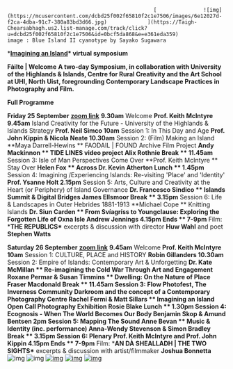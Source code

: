                                                    [               ![img](https://mcusercontent.com/dcbd25f002f65810f2c1e7506/images/6e12027d-f2ca-4dba-91c7-380a83bd3d66.jpg)             ](https://Taigh-Chearsabhagh.us2.list-manage.com/track/click?u=dcbd25f002f65810f2c1e7506&id=0bcf5da868&e=e361eda359)                                     image : Blue Island II cyanotype by Sayako Sugawara

 ***[Imagining an Island](https://Taigh-Chearsabhagh.us2.list-manage.com/track/click?u=dcbd25f002f65810f2c1e7506&id=628c254ac6&e=e361eda359)\*  virtual symposium**

 **Fàilte | Welcome**
 **A two-day Symposium, in collaboration with University of the Highlands & Islands, Centre for Rural Creativity and the Art School at UHI, North Uist, foregrounding Contemporary Landscape Practices in Photography and Film.**

 **Full Programme**

 **Friday 25 September**  [**zoom link**](https://Taigh-Chearsabhagh.us2.list-manage.com/track/click?u=dcbd25f002f65810f2c1e7506&id=56dad671db&e=e361eda359)
 **9.30am**   Welcome **Prof. Keith McIntyre
 9.45am**   Island Creativity for the Future - University of the Highlands & Islands Strategy **Prof. Neil Simco
 10am**    Session 1: In This Day and Age **Prof. John Kippin & Nicola Neate
 10.30am** Session 2: (Film) Making an Island **Maya Darrell-Hewins
**                  FAODAIL | FOUND Archive Film Project **Andy Mackinnon
**                  TIDE LINES video project **Alix Rothnie**
 Break   **
 11.45am**  Session 3: Isle of Man Perspectives 
                   Come Over **Prof. Keith McIntyre
**                   Stay Over **Helen Fox
**                   Across **Dr. Kevin Atherton**
 Lunch   **
 1.45pm**   Session 4: Imagining /Experiencing Islands: Re-visiting 'Place' and 'Identity' **Prof. Ysanne Holt
 2.15pm**  Session 5:  Arts, Culture and Creativity at the Heart (or Periphery) of Island Governance
                                                                   **Dr. Francesco Sindico
**                   Islands Summit & Digital Bridges **James Ellsmoor**
 Break   **
 3.15pm**   Session 6: Life & Landscapes in Outer Hebrides 1881-1913 **Michael Cope
**                   Knitting Islands **Dr. Siun Carden
**                   From Svíagríss to Youngclause: Exploring the Forgotten Life of Oxna Isle
                                                                      **Andrew Jennings
 4.15pm**    Ends
   **
 7-9pm**  Film: ***THE REPUBLICS\*** excerpts & discussion with director **Huw Wahl** and poet **Stephen Watts**   

 **Saturday 26 September** [**zoom link**](https://Taigh-Chearsabhagh.us2.list-manage.com/track/click?u=dcbd25f002f65810f2c1e7506&id=b8835b9148&e=e361eda359)
 **9.45am**    Welcome **Prof. Keith McIntyre
 10am**     Session 1: CULTURE, PLACE and HISTORY **Robin Gillanders
 10.30am**   Session 2:  Empire of Islands: Contemporary Art & Unforgetting **Dr. Kate McMillan
**                    Re-imagining the Cold War Through Art and Engagement
                                                       **Roxane Permar & Susan Timmins 
**                    Dwelling: On the Nature of Place **Fraser Macdonald**                                                Break   **
 11.45am**   Session 3:  Flow Photofest, The Inverness Community Darkroom and the concept of
                     a Contemporary Photography Centre **Rachel Fermi & Matt Sillars
**                     Imagining an Island Open Call Photography Exhibition **Rosie Blake**
 Lunch   **
 1.30pm**    Session 4: Ecognosis - When The World Becomes Our Body
                                                       **Benjamin Skop & Amund Bentsen
 2pm**       Session 5: Mapping The Sound **Anne Bevan
**                    Music & Identity (inc. performance) **Anna-Wendy Stevenson & Simon Bradley** 
 Break   **
 3.15pm**     Session 6: Plenary **Prof. Keith McIntyre and Prof. John Kippin
 4.15pm**     Ends
   **
 7-9pm**    Film: ***AN DÀ SHEALLADH | THE TWO SIGHTS\***
          excerpts & discussion with artist/filmmaker **Joshua Bonnetta**                                                                                                                                                                                         ![img](https://mcusercontent.com/dcbd25f002f65810f2c1e7506/images/5da57eab-0cbc-4c7b-9b7c-433cf3513250.jpg)                                                                                                                                                                                                                                                                                                                                                   ![img](https://gallery.mailchimp.com/dcbd25f002f65810f2c1e7506/images/1dfc5320-acc9-48ba-bf3a-1f20982567b0.jpg)                                                                                                                                                                                                                                                                                                                                                                                                                                                                                                                                                                                                                                                                                                                                                                                                                                                                                                                                                                                                                                                                                                                             [![img](https://cdn-images.mailchimp.com/icons/social-block-v2/color-twitter-48.png)](https://Taigh-Chearsabhagh.us2.list-manage.com/track/click?u=dcbd25f002f65810f2c1e7506&id=9356051b62&e=e361eda359)                                                                                                                                                                                                                                                                                                                                                                                                                                                                                                                                                                                                                                                                                                                                                                                                                                                                                                                                                                                                                                                                                                                                                                                                                                                                                                         [![img](https://cdn-images.mailchimp.com/icons/social-block-v2/color-facebook-48.png)](https://Taigh-Chearsabhagh.us2.list-manage.com/track/click?u=dcbd25f002f65810f2c1e7506&id=bd858b39c2&e=e361eda359)                                                                                                                                                                                                                                                                                                                                                                                                                                                                                                                                                                                                                                                                                                                                                                                                                                                                                                                                                                                                                                                                                                                                                                                                                                                                                                         [![img](https://cdn-images.mailchimp.com/icons/social-block-v2/color-link-48.png)](http://taigh-chearsabhagh.org)                                                                                                                                                                                                                                                                                                                                                                                                                                                                                                                                                                                                                                                                                                                                   